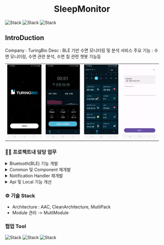 <h1 align="center">SleepMonitor</h1>  

<div align="left">

![Stack](https://img.shields.io/badge/android-3DDC84?style=for-the-badge&logo=Android&logoColor=white)
![Stack](https://img.shields.io/badge/kotlin-7F52FF?style=for-the-badge&logo=Kotlin&logoColor=white)
![Stack](https://img.shields.io/badge/firebase-FFCA28?style=for-the-badge&logo=Firebase&logoColor=white)

</div>

## IntroDuction

Company : TuringBio
Desc : BLE 기반 수면 모니터링 및 분석 서비스
주요 기능 : 수면 모니터링, 수면 관련 분석, 수면 질 관련 챗봇 기능등
<div align="left">
<table>
   <tr>
      <td>
         <img width="250px" src="./screen_shots/0.jpg">
      </td>
      <td>
         <img width="250px" src="./screen_shots/7.jpg">
      </td>
      <td>
         <img width="250px" src="./screen_shots/5.jpg">
      </td>
      <td>
         <img width="250px" src="./screen_shots/4.jpg">
      </td>
   </tr>
</table> 
</div>

### 🧑‍💻 프로젝트내 담당 업무

<details>
    <summary>Bluetooth(BLE) 기능 개발</summary>
 <pre>
  BLE 관련 스캔 및 페이링, Controller 개발
  ㆍ Desc : 주변 Bluetooth 기기 스캔 및 페어링, 컨트롤 기능
  ㆍ Stack : BLE
</pre>
[Github Code](https://github.com/kimtaeoug/SleepMonitor/tree/main/bluetooth)
</details>  
<details>
    <summary>Common 및 Component 재개발</summary>
 <pre>
  ㆍ Desc : Compose 활용 Common 및 Component 재개발
  ㆍ Stack : Compose</pre>
[Github Code](https://github.com/kimtaeoug/SleepMonitor/tree/main/common)
[Github Code](https://github.com/kimtaeoug/SleepMonitor/tree/main/component)
[Github Code](https://github.com/kimtaeoug/SleepMonitor/tree/main/ui)
</details>  
<details>
    <summary>Notification Handler 재개발</summary>
 <pre>
  ㆍ Desc : Notification Handler 개발
</pre>
[Github Code](https://github.com/kimtaeoug/SleepMonitor/tree/main/notification)
[Github Code](https://github.com/kimtaeoug/SleepMonitor/tree/main/worker)
</details>  
<details>
    <summary>Api 및 Local 기능 개선</summary>
 <pre>
  ㆍ Desc : Local,Remote Repository 및 Usecase 기능 개선</pre>
[Github Code](https://github.com/kimtaeoug/SleepMonitor/tree/main/data-resource)
[Github Code](https://github.com/kimtaeoug/SleepMonitor/tree/main/data)
[Github Code](https://github.com/kimtaeoug/SleepMonitor/tree/main/local)
</details>

### ⚙️ 기술 Stack

* Architecture : AAC, CleanArchitecture, MutliPack
* Module 관리 -> MutliModule

### 협업 Tool

![Stack](https://img.shields.io/badge/slack-4A154B?style=for-the-badge&logo=Slack&logoColor=white)
![Stack](https://img.shields.io/badge/figma-F24E1E?style=for-the-badge&logo=Figma&logoColor=white)
![Stack](https://img.shields.io/badge/github-181717?style=for-the-badge&logo=Github&logoColor=white)